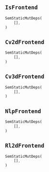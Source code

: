 ## `IsFrontend`

```rust
SemStaticMutDeps(
    [],
)
```

## `Cv2dFrontend`

```rust
SemStaticMutDeps(
    [],
)
```

## `Cv3dFrontend`

```rust
SemStaticMutDeps(
    [],
)
```

## `NlpFrontend`

```rust
SemStaticMutDeps(
    [],
)
```

## `Rl2dFrontend`

```rust
SemStaticMutDeps(
    [],
)
```
